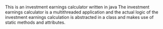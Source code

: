 This is an investment earnings calculator written in java
The investment earnings calculator is a multithreaded 
application and the actual logic of the investment
earnings calculation is abstracted in a class and makes 
use of static methods and attributes.